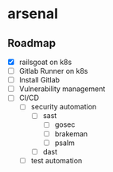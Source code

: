 # arsenal
## Roadmap
- [x] railsgoat on k8s
- [ ] Gitlab Runner on k8s
- [ ] Install Gitlab
- [ ] Vulnerability management
- [ ] CI/CD
  - [ ] security automation
    - [ ] sast
      - [ ] gosec
      - [ ] brakeman
      - [ ] psalm
    - [ ] dast
  - [ ] test automation
